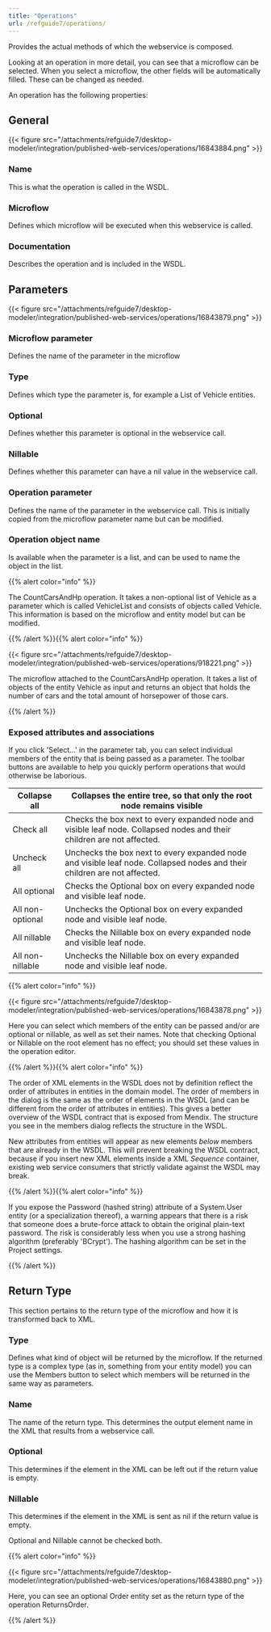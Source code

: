```yaml
---
title: "Operations"
url: /refguide7/operations/
---
```



Provides the actual methods of which the webservice is composed.

Looking at an operation in more detail, you can see that a microflow can be selected. When you select a microflow, the other fields will be automatically filled. These can be changed as needed.

An operation has the following properties:

## General

{{< figure src="/attachments/refguide7/desktop-modeler/integration/published-web-services/operations/16843884.png" >}}

### Name

This is what the operation is called in the WSDL.

### Microflow

Defines which microflow will be executed when this webservice is called.

### Documentation

Describes the operation and is included in the WSDL.

## Parameters

{{< figure src="/attachments/refguide7/desktop-modeler/integration/published-web-services/operations/16843879.png" >}}

### Microflow parameter

Defines the name of the parameter in the microflow

### Type

Defines which type the parameter is, for example a List of Vehicle entities.

### Optional

Defines whether this parameter is optional in the webservice call.

### Nillable

Defines whether this parameter can have a nil value in the webservice call.

### Operation parameter

Defines the name of the parameter in the webservice call. This is initially copied from the microflow parameter name but can be modified.

### Operation object name

Is available when the parameter is a list, and can be used to name the object in the list.

{{% alert color="info" %}}

The CountCarsAndHp operation. It takes a non-optional list of Vehicle as a parameter which is called VehicleList and consists of objects called Vehicle. This information is based on the microflow and entity model but can be modified.

{{% /alert %}}{{% alert color="info" %}}

{{< figure src="/attachments/refguide7/desktop-modeler/integration/published-web-services/operations/918221.png" >}}

The microflow attached to the CountCarsAndHp operation. It takes a list of objects of the entity Vehicle as input and returns an object that holds the number of cars and the total amount of horsepower of those cars.

{{% /alert %}}

### Exposed attributes and associations

If you click 'Select...' in the parameter tab, you can select individual members of the entity that is being passed as a parameter. The toolbar buttons are available to help you quickly perform operations that would otherwise be laborious.

| Collapse all | Collapses the entire tree, so that only the root node remains visible |
| --- | --- |
| Check all | Checks the box next to every expanded node and visible leaf node. Collapsed nodes and their children are not affected. |
| Uncheck all | Unchecks the box next to every expanded node and visible leaf node. Collapsed nodes and their children are not affected. |
| All optional | Checks the Optional box on every expanded node and visible leaf node. |
| All non-optional | Unchecks the Optional box on every expanded node and visible leaf node. |
| All nillable | Checks the Nillable box on every expanded node and visible leaf node. |
| All non-nillable | Unchecks the Nillable box on every expanded node and visible leaf node. |

{{% alert color="info" %}}

{{< figure src="/attachments/refguide7/desktop-modeler/integration/published-web-services/operations/16843878.png" >}}

Here you can select which members of the entity can be passed and/or are optional or nillable, as well as set their names. Note that checking Optional or Nillable on the root element has no effect; you should set these values in the operation editor.

{{% /alert %}}{{% alert color="info" %}}

The order of XML elements in the WSDL does not by definition reflect the order of attributes in entities in the domain model. The order of members in the dialog is the same as the order of elements in the WSDL (and can be different from the order of attributes in entities). This gives a better overview of the WSDL contract that is exposed from Mendix. The structure you see in the members dialog reflects the structure in the WSDL.

New attributes from entities will appear as new elements *below* members that are already in the WSDL. This will prevent breaking the WSDL contract, because if you insert new XML elements inside a XML *Sequence* container, existing web service consumers that strictly validate against the WSDL may break.

{{% /alert %}}{{% alert color="info" %}}

If you expose the Password (hashed string) attribute of a System.User entity (or a specialization thereof), a warning appears that there is a risk that someone does a brute-force attack to obtain the original plain-text password. The risk is considerably less when you use a strong hashing algorithm (preferably 'BCrypt'). The hashing algorithm can be set in the Project settings.

{{% /alert %}}

## Return Type

This section pertains to the return type of the microflow and how it is transformed back to XML.

### Type

Defines what kind of object will be returned by the microflow. If the returned type is a complex type (as in, something from your entity model) you can use the Members button to select which members will be returned in the same way as parameters.

### Name

The name of the return type. This determines the output element name in the XML that results from a webservice call.

### Optional

This determines if the element in the XML can be left out if the return value is empty.

### Nillable

This determines if the element in the XML is sent as nil if the return value is empty.

Optional and Nillable cannot be checked both.

{{% alert color="info" %}}

{{< figure src="/attachments/refguide7/desktop-modeler/integration/published-web-services/operations/16843880.png" >}}

Here, you can see an optional Order entity set as the return type of the operation ReturnsOrder.

{{% /alert %}}
